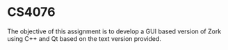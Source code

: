 # CS4076
The objective of this assignment is to develop a GUI based version of Zork using C++ and Qt based on the text version provided. 
